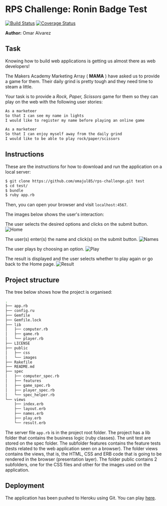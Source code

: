 # RPS Challenge: Ronin Badge Test 
[![Build Status](https://travis-ci.org/omajul85/rps-challenge.svg?branch=master)](https://travis-ci.org/omajul85/rps-challenge) [![Coverage Status](https://coveralls.io/repos/github/omajul85/rps-challenge/badge.svg?branch=master)](https://coveralls.io/github/omajul85/rps-challenge?branch=master)

**Author:** Omar Alvarez

Task 
----

Knowing how to build web applications is getting us almost there as web developers!

The Makers Academy Marketing Array ( **MAMA** ) have asked us to provide a game for them. Their daily grind is pretty tough and they need time to steam a little.

Your task is to provide a _Rock, Paper, Scissors_ game for them so they can play on the web with the following user stories:

```sh
As a marketeer
So that I can see my name in lights
I would like to register my name before playing an online game

As a marketeer
So that I can enjoy myself away from the daily grind
I would like to be able to play rock/paper/scissors
```

Instructions
------------
These are the instructions for how to download and run the application on a local server:

```sh
$ git clone https://github.com/omajul85/rps-challenge.git test
$ cd test/
$ bundle
$ ruby app.rb 
```
Then, you can open your browser and visit `localhost:4567`.


The images below shows the user's interaction:

The user selects the desired options and clicks on the submit button.
![Home](http://s19.postimg.org/onbsh93w3/Home.png)

The user(s) enter(s) the name and click(s) on the submit button.
![Names](http://s19.postimg.org/a5el99ckz/names.png)

The user plays by choosing an option.
![Play](http://s19.postimg.org/j2zb6m50z/play.png)

The result is displayed and the user selects whether to play again or go back to the Home page.
![Result](http://s19.postimg.org/pfeggg837/result.png)


Project structure
-----------------

The tree below shows how the project is organised:

```sh
.
├── app.rb
├── config.ru
├── Gemfile
├── Gemfile.lock
├── lib
│   ├── computer.rb
│   ├── game.rb
│   └── player.rb
├── LICENSE
├── public
│   ├── css
│   └── images
├── Rakefile
├── README.md
├── spec
│   ├── computer_spec.rb
│   ├── features
│   ├── game_spec.rb
│   ├── player_spec.rb
│   └── spec_helper.rb
└── views
    ├── index.erb
    ├── layout.erb
    ├── names.erb
    ├── play.erb
    └── result.erb

```
The server file `app.rb` is in the project root folder. The project has a lib folder that contains the business logic (ruby classes). The unit test are stored on the spec folder. The subfolder features contains the feature tests (tests related to the web application seen on a browser). The folder views contains the views, that is, the HTML, CSS and ERB code that is going to be rendered in the browser (presentation layer). The folder public contains 2 subfolders, one for the CSS files and other for the images used on the application.

Deployment
----------

The application has been pushed to Heroku using Git. You can play <a href="https://rps-omajul85.herokuapp.com/" target="_blank">here</a>.